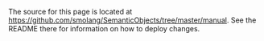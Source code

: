 The source for this page is located at
https://github.com/smolang/SemanticObjects/tree/master/manual.  See the README
there for information on how to deploy changes.
